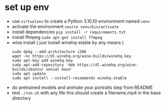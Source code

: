 # set up env

- use `virtualenv` to create a Python 3.10.10 environment named `venv`
- activate the environment `source venv/bin/activate`
- install dependencies `pip install -r requirements.txt`
- install ffmpeg `sudo apt-get install ffmpeg`
- wine install ( just install winehq-stable by any means )
  ```
  sudo dpkg --add-architecture i386
  wget -nc https://dl.winehq.org/wine-builds/winehq.key
  sudo apt-key add winehq.key
  sudo apt-add-repository 'deb https://dl.winehq.org/wine-builds/ubuntu/ xenial main'
  sudo apt update
  sudo apt install --install-recommends winehq-stable
  ```
- do pretrained models and animate your portraits step from README
- test `./run.sh` with any file this should create a filename.mp4 in the base directory
